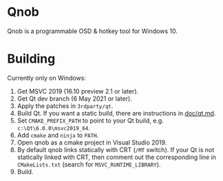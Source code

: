 Qnob
====
Qnob is a programmable OSD & hotkey tool for Windows 10.


Building
========

Currently only on Windows:
1. Get MSVC 2019 (16.10 preview 2.1 or later).
2. Get Qt dev branch (6 May 2021 or later).
3. Apply the patches in `3rdparty/qt`.
4. Build Qt. If you want a static build, there are instructions in [doc/qt.md](doc/qt.md).
5. Set `CMAKE_PREFIX_PATH` to point to your Qt build, e.g. `c:\Qt\6.0.0\msvc2019_64`.
6. Add `cmake` and `ninja` to `PATH`.
7. Open qnob as a cmake project in Visual Studio 2019.
8. By default qnob links statically with CRT (`/MT` switch). If your Qt is not statically linked with CRT, then comment out the corresponding line in `CMakeLists.txt` (search for `MSVC_RUNTIME_LIBRARY`).
9. Build.
